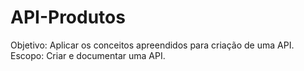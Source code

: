 # API-Produtos
Objetivo: Aplicar os conceitos apreendidos para criação de uma API. Escopo: Criar e documentar uma API.
